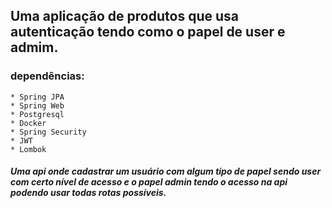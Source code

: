 ## Uma aplicação de produtos que usa autenticação tendo como o papel de user e admim.
### dependências:
    * Spring JPA
    * Spring Web
    * Postgresql
    * Docker
    * Spring Security
    * JWT
    * Lombok

##### Uma api onde cadastrar um usuário com algum tipo de papel sendo user com certo nível de acesso  e o papel admin tendo o acesso na api podendo usar todas rotas possíveis.
